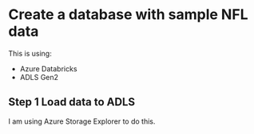 # Create a database with sample NFL data

This is using:

- Azure Databricks
- ADLS Gen2

## Step 1 Load data to ADLS

I am using Azure Storage Explorer to do this.
